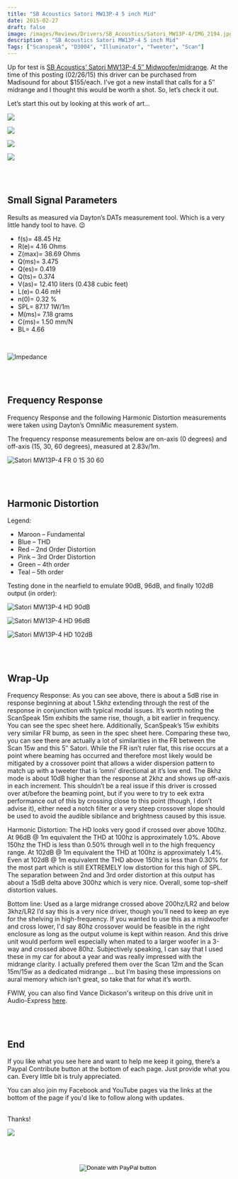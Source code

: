 ```yaml
---
title: "SB Acoustics Satori MW13P-4 5 inch Mid"
date: 2015-02-27
draft: false
image: /images/Reviews/Drivers/SB_Acoustics/Satori_MW13P-4/IMG_2194.jpg
description : "SB Acoustics Satori MW13P-4 5 inch Mid"
Tags: ["Scanspeak", "D3004", "Illuminator", "Tweeter", "Scan"]
---
```



Up for test is [SB Acoustics’ Satori MW13P-4 5″ Midwoofer/midrange](https://www.madisoundspeakerstore.com/approx-5-woofers/satori-mw13p-4-5-egyptian-papyrus-cone-woofer-4-ohm/).  At the time of this posting (02/26/15) this driver can be purchased from Madisound for about $155/each.  I’ve got a new install that calls for a 5″ midrange and I thought this would be worth a shot.  So, let’s check it out.

Let’s start this out by looking at this work of art…

![](/images/Reviews/Drivers/SB_Acoustics/Satori_MW13P-4/IMG_2200.jpg)

![](/images/Reviews/Drivers/SB_Acoustics/Satori_MW13P-4/IMG_2201.jpg)

![](/images/Reviews/Drivers/SB_Acoustics/Satori_MW13P-4/IMG_2202.jpg)

![](/images/Reviews/Drivers/SB_Acoustics/Satori_MW13P-4/IMG_2196.jpg)


 <br>
 <br>

## Small Signal Parameters

Results as measured via Dayton’s DATs measurement tool.  Which is a very little handy tool to have.  😉

* f(s)= 48.45 Hz
* R(e)= 4.16 Ohms
* Z(max)= 38.69 Ohms
* Q(ms)= 3.475
* Q(es)= 0.419
* Q(ts)= 0.374
* V(as)= 12.410 liters (0.438 cubic feet)
* L(e)= 0.46 mH
* n(0)= 0.32 %
* SPL= 87.17 1W/1m
* M(ms)= 7.18 grams
* C(ms)= 1.50 mm/N
* BL= 4.66

<br>

![Impedance](/images/Reviews/Drivers/SB_Acoustics/Satori_MW13P-4/Satori-MW13P-4-impedance.png)





<br>
<br>

## Frequency Response

Frequency Response and the following Harmonic Distortion measurements were taken using Dayton’s OmniMic measurement system.

The frequency response measurements below are on-axis (0 degrees) and off-axis (15, 30, 60 degrees), measured at 2.83v/1m.

![Satori MW13P-4 FR 0 15 30 60](/images/Reviews/Drivers/SB_Acoustics/Satori_MW13P-4/Satori-MW13P-4-FR-0-15-30-60.png)


<br>
<br>

## Harmonic Distortion

Legend:
* Maroon – Fundamental
* Blue – THD
* Red – 2nd Order Distortion
* Pink – 3rd Order Distortion
* Green – 4th order
* Teal – 5th order

Testing done in the nearfield to emulate 90dB, 96dB, and finally 102dB output (in order):

![Satori MW13P-4 HD 90dB](/images/Reviews/Drivers/SB_Acoustics/Satori_MW13P-4/Satori-MW13P-4-HD-90dB.png)

![Satori MW13P-4 HD 96dB](/images/Reviews/Drivers/SB_Acoustics/Satori_MW13P-4/Satori-MW13P-4-HD-96dB.png)

![Satori MW13P-4 HD 102dB](/images/Reviews/Drivers/SB_Acoustics/Satori_MW13P-4/Satori-MW13P-4-HD-102dB.png)


<br>
<br>

## Wrap-Up

Frequency Response: As you can see above, there is about a 5dB rise in response beginning at about 1.5khz extending through the rest of the response in conjunction with typical modal issues.  It’s worth noting the ScanSpeak 15m exhibits the same rise, though, a bit earlier in frequency.  You can see the spec sheet here.  Additionally, ScanSpeak’s 15w exhibits very similar FR bump, as seen in the spec sheet here.  Comparing these two, you can see there are actually a lot of similarities in the FR between the Scan 15w and this 5″ Satori.  While the FR isn’t ruler flat, this rise occurs at a point where beaming has occurred and therefore most likely would be mitigated by a crossover point that allows a wider dispersion pattern to match up with a tweeter that is ‘omni’ directional at it’s low end.
The 8khz mode is about 10dB higher than the response at 2khz and shows up off-axis in each increment.  This shouldn’t be a real issue if this driver is crossed over at/before the beaming point, but if you were to try to eek extra performance out of this by crossing close to this point (though, I don’t advise it), either need a notch filter or a very steep crossover slope should be used to avoid the audible sibilance and brightness caused by this issue.

Harmonic Distortion: The HD looks very good if crossed over above 100hz.  At 96dB @ 1m equivalent the THD at 100hz is approximately 1.0%. Above 150hz the THD is less than 0.50% through well in to the high frequency range.
At 102dB @ 1m equivalent the THD at 100hz is approximately 1.4%.  Even at 102dB @ 1m equivalent the THD above 150hz is less than 0.30% for the most part which is still EXTREMELY low distortion for this high of SPL.  The separation between 2nd and 3rd order distortion at this output has about a 15dB delta above 300hz which is very nice.  Overall, some top-shelf distortion values.

Bottom line:
Used as a large midrange crossed above 200hz/LR2 and below 3khz/LR2 I’d say this is a very nice driver, though you'll need to keep an eye for the shelving in high-frequency.
If you wanted to use this as a midwoofer and cross lower, I'd say 80hz crossover would be feasible in the right enclosure as long as the output volume is kept within reason.  And this drive unit would perform well especially when mated to a larger woofer in a 3-way and crossed above 80hz.
Subjectively speaking, I can say that I used these in my car for about a year and was really impressed with the midrange clarity.  I actually prefered them over the Scan 12m and the Scan 15m/15w as a dedicated midrange … but I’m basing these impressions on aural memory which isn’t great, so take that for what it’s worth.

FWIW, you can also find Vance Dickason's writeup on this drive unit in Audio-Express [here](https://audioxpress.com/article/sb-acoustics-satori-mr13p-4-a-new-home-audio-5-25-midrange-driver).


<br>
<br>

## End

If you like what you see here and want to help me keep it going, there’s a Paypal Contribute button at the bottom of each page.  Just provide what you can.  Every little bit is truly appreciated.

You can also join my Facebook and YouTube pages via the links at the bottom of the page if you'd like to follow along with updates.

<br>Thanks!</b>

![](https://media3.giphy.com/media/GWD5nSpiHxs3K/giphy.gif)


<br></br>
<center>
  <form action="https://www.paypal.com/cgi-bin/webscr" method="post" target="_top">
  <input type="hidden" name="cmd" value="_s-xclick" />
  <input type="hidden" name="hosted_button_id" value="52ANEATKE6JHQ" />
  <input type="image" src="https://www.dcrc.co/wp-content/uploads/2016/06/PayPal-Donate-Button-PNG-HD-300x103.png" border="0" name="submit" title="PayPal - The safer, easier way to pay online!" alt="Donate with PayPal button" />
  <img alt="" border="0" src="https://www.paypal.com/en_US/i/scr/pixel.gif" width="1" height="1" />
  </form>
<br></br>
</center>
